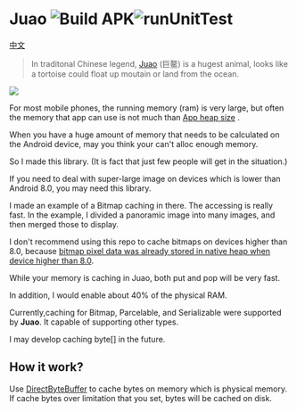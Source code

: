 # Juao ![Build APK](https://github.com/BruceWind/Juao/workflows/Build%20APK/badge.svg?branch=master)![runUnitTest](https://github.com/BruceWind/Juao/workflows/runUnitTest/badge.svg)

[中文](https://github.com/BruceWind/HugestFastestMemoryCache/blob/master/README_zh.md)

> In traditonal Chinese legend, [Juao](https://www.wikiwand.com/zh-cn/%E9%B3%8C) (巨鳌) is a hugest animal, looks like a tortoise could float up moutain or land from the ocean.

![](https://github.com/BruceWind/Juao/raw/master/image/juao.png)

For most mobile phones, the running memory (ram) is very large, but often the memory that app can use is not much than [App heap size](https://developer.android.com/topic/performance/memory#CheckHowMuchMemory) .

When you have a huge amount of memory that needs to be calculated on the Android device, may you think your can't alloc enough memory.

So I made this library. (It is fact that just few people will get in the situation.)

If you need to deal with super-large image on devices which is lower than Android 8.0, you may need this library.

I made an example of a Bitmap caching in there. The accessing is really fast. In the example, I divided a panoramic image into many images, and then merged those to display.


I don't recommend using this repo to cache bitmaps on devices higher than 8.0, because [bitmap pixel data was already stored in native heap when device higher than 8.0](https://developer.android.google.cn/topic/performance/graphics/manage-memory).

While your memory is caching in Juao, both put and pop will be very fast.

In addition, I would enable about 40% of the physical RAM.


Currently,caching for Bitmap, Parcelable, and Serializable were supported by **Juao**. It capable of supporting other types. 

I may develop caching byte[] in the future.

## How it work?
Use [DirectByteBuffer](https://chromium.googlesource.com/android_tools/+/2403/sdk/sources/android-22/java/nio/DirectByteBuffer.java) 
 to cache bytes on memory which is physical memory. If cache bytes over limitation that you set, bytes will be cached on disk.
